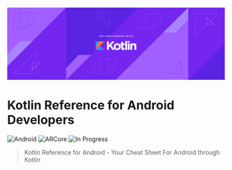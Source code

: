 ![Image](assets/kotlin_started.png)

# Kotlin Reference for Android Developers

![Android](https://img.shields.io/badge/Kotlin-guide-green.svg?longCache=true&style=flat-square)   ![ARCore](https://img.shields.io/badge/Android-Reference-green.svg?longCache=true&style=flat-square)   ![In Progress](https://img.shields.io/badge/in--progress-true-green.svg?longCache=true&style=flat-square) <br />

> Kotlin Reference for Android - Your Cheat Sheet For Android through Kotlin